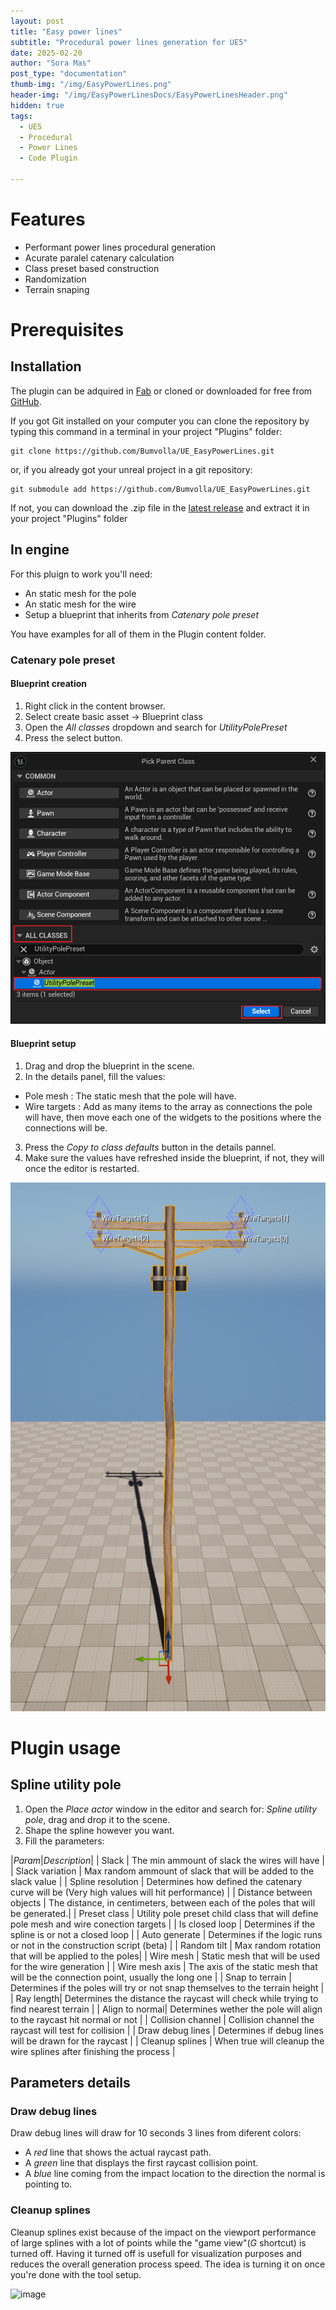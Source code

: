 ```yaml
---
layout: post
title: "Easy power lines"
subtitle: "Procedural power lines generation for UE5"
date: 2025-02-20
author: "Sora Mas"
post_type: "documentation"
thumb-img: "/img/EasyPowerLines.png"
header-img: "/img/EasyPowerLinesDocs/EasyPowerLinesHeader.png"
hidden: true
tags:
  - UE5
  - Procedural
  - Power Lines
  - Code Plugin

---
```


# Features

- Performant power lines procedural generation
- Acurate paralel catenary calculation
- Class preset based construction
- Randomization
- Terrain snaping

# Prerequisites

## Installation

The plugin can be adquired in [Fab](https://www.fab.com/listings/df95fe55-b016-46e1-9ffa-fd6e26241a61) or cloned or downloaded for free from [GitHub](https://github.com/Bumvolla/UE_EasyPowerLines).

If you got Git installed on your computer you can clone the repository by typing this command in a terminal in your project "Plugins" folder:


~~~
git clone https://github.com/Bumvolla/UE_EasyPowerLines.git
~~~

or, if you already got your unreal project in a git repository:


~~~
git submodule add https://github.com/Bumvolla/UE_EasyPowerLines.git
~~~

If not, you can download the .zip file in the [latest release](https://github.com/Bumvolla/UE_EasyPowerLines/releases/latest) and extract it in your project "Plugins" folder

## In engine

For this pluign to work you'll need:
- An static mesh for the pole
- An static mesh for the wire
- Setup a blueprint that inherits from *Catenary pole preset*

You have examples for all of them in the Plugin content folder.

### Catenary pole preset

#### Blueprint creation

1. Right click in the content browser.
2. Select create basic asset -> Blueprint class
3. Open the *All classes* dropdown and search for *UtilityPolePreset*
4. Press the select button.

![image](/img/EasyPowerLinesDocs/UtilityPolePresetCreation.png)

#### Blueprint setup

1. Drag and drop the blueprint in the scene.
2. In the details panel, fill the values:
- Pole mesh : The static mesh that the pole will have.
- Wire targets : Add as many items to the array as connections the pole will have, then move each one of the widgets to the positions where the connections will be.
3. Press the *Copy to class defaults* button in the details pannel.
4. Make sure the values have refreshed inside the blueprint, if not, they will once the editor is restarted.

![image](/img/EasyPowerLinesDocs/UtilityPolePresetWithTargets.png)


# Plugin usage

## Spline utility pole

1. Open the *Place actor* window in the editor and search for: *Spline utility pole*, drag and drop it to the scene.
2. Shape the spline however you want.
3. Fill the parameters:

|*Param*|*Description*|
| Slack | The min ammount of slack the wires will have |
| Slack variation | Max random ammount of slack that will be added to the slack value |
| Spline resolution | Determines how defined the catenary curve will be (Very high values will hit performance) |
| Distance between objects | The distance, in centimeters, between each of the poles that will be generated.|
| Preset class | Utility pole preset child class that will define pole mesh and wire conection targets |
| Is closed loop | Determines if the spline is or not a closed loop |
| Auto generate | Determines if the logic runs or not in the construction script (beta) |
| Random tilt | Max random rotation that will be applied to the poles|
| Wire mesh | Static mesh that will be used for the wire generation |
| Wire mesh axis | The axis of the static mesh that will be the connection point, usually the long one |
| Snap to terrain | Determines if the poles will try or not snap themselves to the terrain height |
| Ray length| Determines the distance the raycast will check while trying to find nearest terrain  |
| Align to normal| Determines wether the pole will align to the raycast hit normal or not |
| Collision channel | Collision channel the raycast will test for collision |
| Draw debug lines | Determines if debug lines will be drawn for the raycast |
| Cleanup splines | When true will cleanup the wire splines after finishing the process |

## Parameters details

### Draw debug lines

Draw debug lines will draw for 10 seconds 3 lines from diferent colors:
- A *red* line that shows the actual raycast path.
- A *green* line that displays the first raycast collision point.
- A *blue* line coming from the impact location to the direction the normal is pointing to.

### Cleanup splines

Cleanup splines exist because of the impact on the viewport performance of large splines with a lot of points while the "game view"(*G* shortcut) is turned off. 
Having it turned off is usefull for visualization purposes and reduces the overall generation process speed.
The idea is turning it on once you're done with the tool setup.


![image](/img/powerlinesbg.png)

